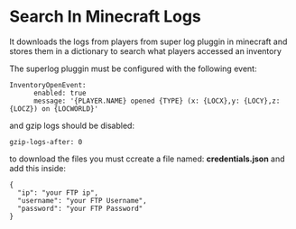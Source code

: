 # Search In Minecraft Logs

It downloads the logs from players from super log pluggin in minecraft and stores them in a dictionary to search what players accessed an inventory

The superlog pluggin must be configured with the following event:

```  
InventoryOpenEvent:
      enabled: true
      message: '{PLAYER.NAME} opened {TYPE} (x: {LOCX},y: {LOCY},z: {LOCZ}) on {LOCWORLD}'
```


and gzip logs should be disabled:
```
gzip-logs-after: 0
```

to download the files you must ccreate a file named: **credentials.json** and add this inside:
```
{
  "ip": "your FTP ip",
  "username": "your FTP Username",
  "password": "your FTP Password"
}
```